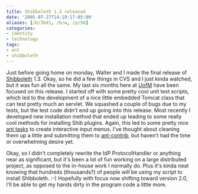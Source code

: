 ```yaml
---
title: Shibboleth 1.3 released
date: '2005-07-27T14:19:17-05:00'
aliases: [/b/3bX1, /b/w, /p/56]
categories:
- identity
- technology
tags:
- ant
- shibboleth
---
```

Just before going home on monday, Walter and I made the final release of [Shibboleth][] 1.3.  Okay, so he did a few
things in CVS and I just kinda watched, but it was fun all the same.  My last six months here at [UofM][] have been
focused on this release.  I started off with some pretty cool unit test scripts, which led to the development of a nice
little embedded Tomcat class that can test pretty much an servlet.  We squashed a couple of bugs due to my tests, but
the test code didn't end up going into this release.  Most recently I developed new installation method that ended up
leading to some really cool methods for installing Shib plugins.  Again, this led to some pretty nice [ant tasks][]
to create interactive input menus.  I've thought about cleaning them up a little and submitting them
to [ant-contrib][], but haven't had the time or overwhelming desire yet.

Okay, so I didn't completely rewrite the IdP ProtocolHandler or anything near as significant, but it's been a lot of
fun working on a large distributed project, as opposed to the in-house work I normally do.  Plus it's kinda neat knowing
that hundreds (thousands?) of people will be using my script to install Shibboleth. :-)  Hopefully with focus now
shifting toward version 2.0, I'll be able to get my hands dirty in the program code a little more.

[shibboleth]: https://shibboleth.net
[uofm]: https://www.memphis.edu
[ant tasks]: https://git.shibboleth.net/view/?p=ant-extensions.git;a=tree
[ant-contrib]: http://ant-contrib.sf.net
